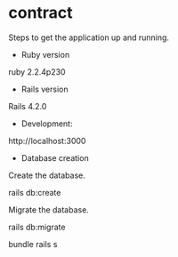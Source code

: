 # contract

Steps to get the application up and running.

* Ruby version

ruby 2.2.4p230

* Rails version

Rails 4.2.0

* Development:

http://localhost:3000

* Database creation

Create the database.

rails db:create

Migrate the database.

rails db:migrate

bundle
rails s

